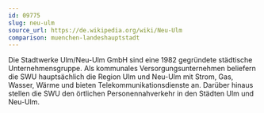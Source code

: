 ```yaml
---
id: 09775
slug: neu-ulm
source_url: https://de.wikipedia.org/wiki/Neu-Ulm
comparison: muenchen-landeshauptstadt
---
```


Die Stadtwerke Ulm/Neu-Ulm GmbH sind eine 1982 gegründete städtische Unternehmensgruppe. Als kommunales Versorgungsunternehmen beliefern die SWU hauptsächlich die Region Ulm und Neu-Ulm mit Strom, Gas, Wasser, Wärme und bieten Telekommunikationsdienste an. Darüber hinaus stellen die SWU den örtlichen Personennahverkehr in den Städten Ulm und Neu-Ulm.
